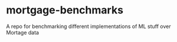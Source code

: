 # mortgage-benchmarks
A repo for benchmarking different implementations of ML stuff over Mortage data
